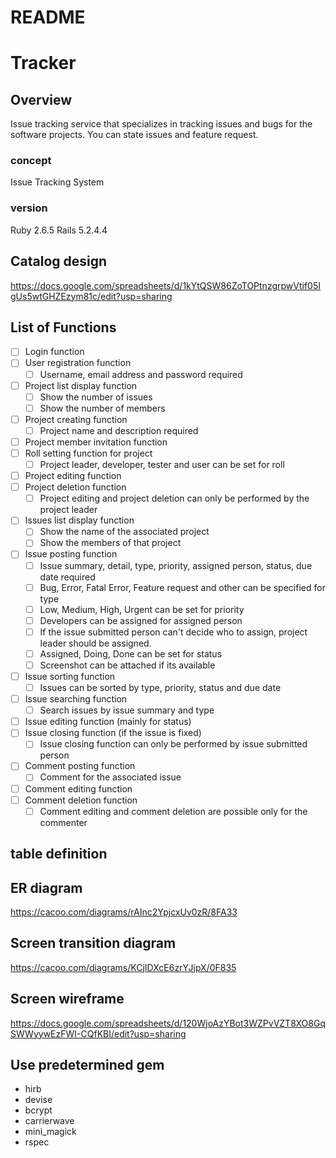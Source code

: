 # README

# Tracker

## Overview

Issue tracking service that specializes in tracking issues and bugs for the software projects. You can state issues and feature request.

### concept

Issue Tracking System

### version

Ruby 2.6.5 Rails 5.2.4.4

## Catalog design

<https://docs.google.com/spreadsheets/d/1kYtQSW86ZoTOPtnzgrpwVtif05IgUs5wtGHZEzym81c/edit?usp=sharing>

## List of Functions

- [ ] Login function
- [ ] User registration function
  - [ ] Username, email address and password required
- [ ] Project list display function
  - [ ] Show the number of issues
  - [ ] Show the number of members
- [ ] Project creating function
  - [ ] Project name and description required
- [ ] Project member invitation function
- [ ] Roll setting function for project
  - [ ] Project leader, developer, tester and user can be set for roll
- [ ] Project editing function
- [ ] Project deletion function
  - [ ] Project editing and project deletion can only be performed by the project leader
- [ ] Issues list display function
  - [ ] Show the name of the associated project
  - [ ] Show the members of that project
- [ ] Issue posting function
  - [ ] Issue summary, detail, type, priority, assigned person, status, due date required
  - [ ] Bug, Error, Fatal Error, Feature request and other can be specified for type
  - [ ] Low, Medium, High, Urgent can be set for priority
  - [ ] Developers can be assigned for assigned person
  - [ ] If the issue submitted person can't decide who to assign, project leader should be assigned.
  - [ ] Assigned, Doing, Done can be set for status
  - [ ] Screenshot can be attached if its available
- [ ] Issue sorting function
  - [ ] Issues can be sorted by type, priority, status and due date
- [ ] Issue searching function
  - [ ] Search issues by issue summary and type
- [ ] Issue editing function (mainly for status)
- [ ] Issue closing function (if the issue is fixed)
  - [ ] Issue closing function can only be performed by issue submitted person
- [ ] Comment posting function
  - [ ] Comment for the associated issue
- [ ] Comment editing function
- [ ] Comment deletion function
  - [ ] Comment editing and comment deletion are possible only for the commenter

## table definition

## ER diagram

<https://cacoo.com/diagrams/rAInc2YpjcxUv0zR/8FA33>

## Screen transition diagram

<https://cacoo.com/diagrams/KCjIDXcE6zrYJjpX/0F835>

## Screen wireframe

<https://docs.google.com/spreadsheets/d/120WjoAzYBot3WZPvVZT8XO8GqSWWyywEzFWI-CQfKBI/edit?usp=sharing>

## Use predetermined gem

- hirb
- devise
- bcrypt
- carrierwave
- mini_magick
- rspec
